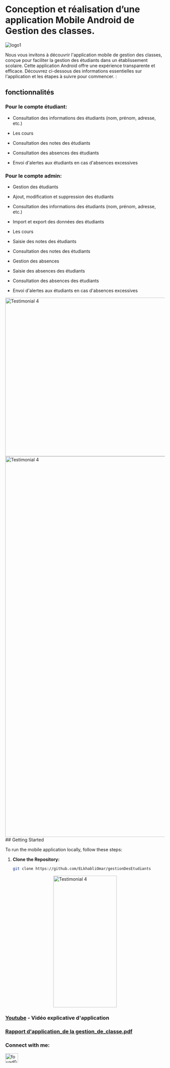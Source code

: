 # Conception et réalisation d’une application Mobile Android de Gestion des classes.


![logo1](https://github.com/ELkhabliOmar/gestionDesEtudiants/assets/143323403/c88a35df-5f37-40e0-baa1-8a38268ba1a3)


Nous vous invitons à découvrir l'application mobile de gestion des classes, conçue pour faciliter la gestion des étudiants dans un établissement scolaire. Cette application Android offre une expérience transparente et efficace. Découvrez ci-dessous des informations essentielles sur l'application et les étapes à suivre pour commencer.  :

## fonctionnalités

### **Pour le compte étudiant:**
 
 - Consultation des informations des étudiants (nom, prénom, adresse, etc.)

 - Les cours

 - Consultation des notes des étudiants

 - Consultation des absences des étudiants

 - Envoi d'alertes aux étudiants en cas d'absences excessives

  ### **Pour le compte admin:**
  
 - Gestion des étudiants

 - Ajout, modification et suppression des étudiants

 - Consultation des informations des étudiants (nom, prénom, adresse, etc.)

 - Import et export des données des étudiants

 - Les cours

 - Saisie des notes des étudiants

 - Consultation des notes des étudiants

 - Gestion des absences

 - Saisie des absences des étudiants

 - Consultation des absences des étudiants


 - Envoi d'alertes aux étudiants en cas d'absences excessives


<!--
<div style="display: flex; justify-content: space-around; align-items: center;">
  <img src="https://github.com/ELkhabliOmar/gestionDesEtudiants/assets/143323403/85b47ced-f134-492e-bd63-889b78e77d13" alt="Testimonial 2" width="200" height="415" />
  <img src="https://github.com/ELkhabliOmar/gestionDesEtudiants/assets/143323403/1d9e97f5-7d0e-418e-a1de-01a02e3c5e0c" alt="Testimonial 3" width="200"height="415" />
  <img src="https://github.com/ELkhabliOmar/gestionDesEtudiants/assets/143323403/3c8cc306-e905-47dd-9d68-5167acc02e2d" alt="Testimonial 2" width="200" height="415" />

 
</div>
<div style="display: flex; justify-content: space-around; align-items: center;">
  <img src="https://github.com/ELkhabliOmar/gestionDesEtudiants/assets/143323403/633613b6-b0c0-480d-acdc-8678885d39a1" alt="Testimonial 4" width="610" height="415" />
</div>
<div style="display: flex; justify-content: space-around; align-items: center;">
  <img src="https://github.com/ELkhabliOmar/gestionDesEtudiants/assets/143323403/d4015ec7-22e6-4ec0-bcad-f0581caf875b" alt="Testimonial 4" width="610" height="415" />
</div>


-->


<div style="display: flex; justify-content: space-around; align-items: center;">
  <img src="https://github.com/ELkhabliOmar/gestionDesEtudiants/assets/143323403/5c5b1a9a-74a5-4631-9470-24ba27f40c7b" alt="Testimonial 4" width="800" height="500" />
</div>
<div style="display: flex; justify-content: space-around; align-items: center;">
  <img src="https://github.com/ELkhabliOmar/gestionDesEtudiants/assets/143323403/ec807809-0cae-4ec3-9be2-e44a9027d299" alt="Testimonial 4" width="1000" height="1200" />
</div>
## Getting Started

To run the  mobile application locally, follow these steps:

1. **Clone the Repository:**
   ```bash
   git clone https://github.com/ELkhabliOmar/gestionDesEtudiants

<div style="display: flex; justify-content: space-around; align-items: center;">
  <img src="https://github.com/ELkhabliOmar/gestionDesEtudiants/assets/143323403/41586c18-4b8c-4c79-83cc-0b19b46d6695" alt="Testimonial 4" width="200" height="415" />
</div>


### [Youtube](https://www.youtube.com/watch?v=gABRP6nKi1U&t=3s) - Vidéo explicative d'application
### [Rapport d'application_de la gestion_de_classe.pdf](https://github.com/ELkhabliOmar/gestionDesEtudiants/files/14157651/application_gestion_de_classe.pdf)
<h3 align="left">Connect with me:</h3>
<p align="left">

<a href="https://www.linkedin.com/in/omar-el-khabli" target="blank"><img align="center" src="https://raw.githubusercontent.com/rahuldkjain/github-profile-readme-generator/master/src/images/icons/Social/linked-in-alt.svg" alt="fouad011" height="30" width="40" /></a>
</p>


